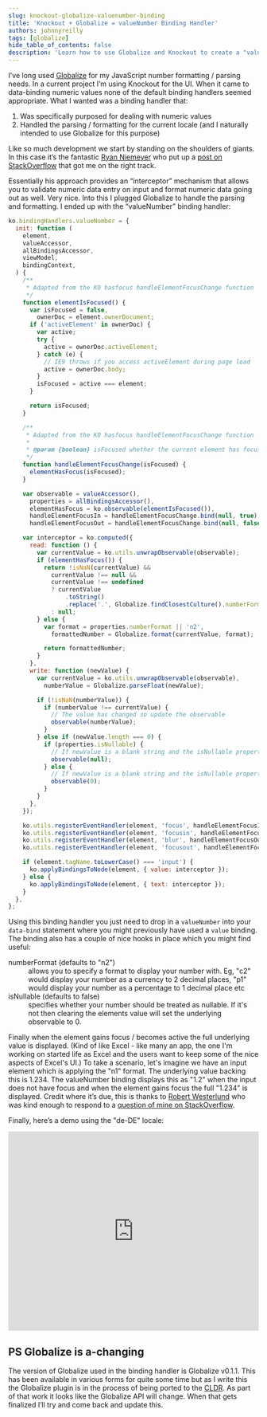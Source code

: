 ```yaml
---
slug: knockout-globalize-valuenumber-binding
title: 'Knockout + Globalize = valueNumber Binding Handler'
authors: johnnyreilly
tags: [globalize]
hide_table_of_contents: false
description: 'Learn how to use Globalize and Knockout to create a "valueNumber" binding handler that makes numeric validation and localization easy.'
---
```


I’ve long used [Globalize](https://github.com/jquery/globalize/) for my JavaScript number formatting / parsing needs. In a current project I’m using Knockout for the UI. When it came to data-binding numeric values none of the default binding handlers seemed appropriate. What I wanted was a binding handler that:

<!--truncate-->

1. Was specifically purposed for dealing with numeric values
2. Handled the parsing / formatting for the current locale (and I naturally intended to use Globalize for this purpose)

Like so much development we start by standing on the shoulders of giants. In this case it’s the fantastic [Ryan Niemeyer](https://twitter.com/RPNiemeyer) who put up a [post on StackOverflow](http://stackoverflow.com/a/12647270/761388) that got me on the right track.

Essentially his approach provides an “interceptor” mechanism that allows you to validate numeric data entry on input and format numeric data going out as well. Very nice. Into this I plugged Globalize to handle the parsing and formatting. I ended up with the “valueNumber” binding handler:

```js
ko.bindingHandlers.valueNumber = {
  init: function (
    element,
    valueAccessor,
    allBindingsAccessor,
    viewModel,
    bindingContext,
  ) {
    /**
     * Adapted from the KO hasfocus handleElementFocusChange function
     */
    function elementIsFocused() {
      var isFocused = false,
        ownerDoc = element.ownerDocument;
      if ('activeElement' in ownerDoc) {
        var active;
        try {
          active = ownerDoc.activeElement;
        } catch (e) {
          // IE9 throws if you access activeElement during page load
          active = ownerDoc.body;
        }
        isFocused = active === element;
      }

      return isFocused;
    }

    /**
     * Adapted from the KO hasfocus handleElementFocusChange function
     *
     * @param {boolean} isFocused whether the current element has focus
     */
    function handleElementFocusChange(isFocused) {
      elementHasFocus(isFocused);
    }

    var observable = valueAccessor(),
      properties = allBindingsAccessor(),
      elementHasFocus = ko.observable(elementIsFocused()),
      handleElementFocusIn = handleElementFocusChange.bind(null, true),
      handleElementFocusOut = handleElementFocusChange.bind(null, false);

    var interceptor = ko.computed({
      read: function () {
        var currentValue = ko.utils.unwrapObservable(observable);
        if (elementHasFocus()) {
          return !isNaN(currentValue) &&
            currentValue !== null &&
            currentValue !== undefined
            ? currentValue
                .toString()
                .replace('.', Globalize.findClosestCulture().numberFormat['.']) // Displays correct decimal separator for the current culture (so de-DE would format 1.234 as "1,234")
            : null;
        } else {
          var format = properties.numberFormat || 'n2',
            formattedNumber = Globalize.format(currentValue, format);

          return formattedNumber;
        }
      },
      write: function (newValue) {
        var currentValue = ko.utils.unwrapObservable(observable),
          numberValue = Globalize.parseFloat(newValue);

        if (!isNaN(numberValue)) {
          if (numberValue !== currentValue) {
            // The value has changed so update the observable
            observable(numberValue);
          }
        } else if (newValue.length === 0) {
          if (properties.isNullable) {
            // If newValue is a blank string and the isNullable property has been set then nullify the observable
            observable(null);
          } else {
            // If newValue is a blank string and the isNullable property has not been set then set the observable to 0
            observable(0);
          }
        }
      },
    });

    ko.utils.registerEventHandler(element, 'focus', handleElementFocusIn);
    ko.utils.registerEventHandler(element, 'focusin', handleElementFocusIn); // For IE
    ko.utils.registerEventHandler(element, 'blur', handleElementFocusOut);
    ko.utils.registerEventHandler(element, 'focusout', handleElementFocusOut); // For IE

    if (element.tagName.toLowerCase() === 'input') {
      ko.applyBindingsToNode(element, { value: interceptor });
    } else {
      ko.applyBindingsToNode(element, { text: interceptor });
    }
  },
};
```

Using this binding handler you just need to drop in a `valueNumber` into your `data-bind` statement where you might previously have used a `value` binding. The binding also has a couple of nice hooks in place which you might find useful:

<dl><dt>numberFormat (defaults to "n2")</dt><dd>allows you to specify a format to display your number with. Eg, "c2" would display your number as a currency to 2 decimal places, "p1" would display your number as a percentage to 1 decimal place etc</dd><dt>isNullable (defaults to false)</dt><dd>specifies whether your number should be treated as nullable. If it's not then clearing the elements value will set the underlying observable to 0.</dd></dl>

Finally when the element gains focus / becomes active the full underlying value is displayed. (Kind of like Excel - like many an app, the one I'm working on started life as Excel and the users want to keep some of the nice aspects of Excel's UI.) To take a scenario, let's imagine we have an input element which is applying the "n1" format. The underlying value backing this is 1.234. The valueNumber binding displays this as "1.2" when the input does not have focus and when the element gains focus the full "1.234" is displayed. Credit where it’s due, this is thanks to [Robert Westerlund](http://stackoverflow.com/users/1105996/robert-westerlund) who was kind enough to respond to a [question of mine on StackOverflow](http://stackoverflow.com/a/22313546/761388).

Finally, here’s a demo using the "de-DE" locale:

<iframe width="100%" height="400" src="https://jsfiddle.net/johnny_reilly/jRt3k/embedded/result,js,html" allowFullScreen="allowFullScreen" frameBorder="0"></iframe>

## PS Globalize is a-changing

The version of Globalize used in the binding handler is Globalize v0.1.1. This has been available in various forms for quite some time but as I write this the Globalize plugin is in the process of being ported to the [CLDR](http://cldr.unicode.org/). As part of that work it looks like the Globalize API will change. When that gets finalized I’ll try and come back and update this.

